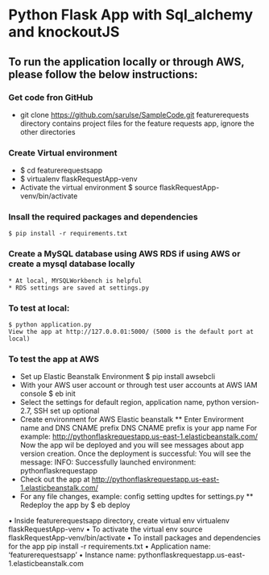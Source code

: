 # Python Flask App with Sql_alchemy and knockoutJS

## To run the application locally or through AWS, please follow the below instructions:

### Get code fron GitHub
*   git clone https://github.com/sarulse/SampleCode.git
	featurerequests directory contains project files for the feature requests app, ignore the other directories
### Create Virtual environment
*   $ cd featurerequestsapp
*	$ virtualenv flaskRequestApp-venv 
*   Activate the virtual environment
	$ source flaskRequestApp-venv/bin/activate
### Insall the required packages and dependencies
	$ pip install -r requirements.txt
### Create a MySQL database using AWS RDS if using AWS or create a mysql database locally
    * At local, MYSQLWorkbench is helpful
    * RDS settings are saved at settings.py
### To test at local: 	
	$ python application.py
	View the app at http://127.0.0.01:5000/ (5000 is the default port at local)
    
    
### To test the app at AWS
* Set up Elastic Beanstalk Environment
	$ pip install awsebcli
* With your AWS user account or through test user accounts at AWS IAM console
	$ eb init
* Select the settings for default region, application name, python version-2.7, SSH set up optional
* Create environment for AWS Elastic beanstalk
** Enter Envirorment name and DNS CNAME prefix
	DNS CNAME prefix is your app name For example: http://pythonflaskrequestapp.us-east-1.elasticbeanstalk.com/
	Now the app wil be deployed and you will see messages about app version creation. Once the deployment is successful:
	You will see the message: INFO: Successfully launched environment: pythonflaskrequestapp
* Check out the app at http://pythonflaskrequestapp.us-east-1.elasticbeanstalk.com/
* For any file changes, example: config setting updtes for settings.py
    ** Redeploy the app by
    	    $ eb deploy
	
	  

	
	
	
	
	



•	Inside featurerequestsapp directory, create virtual env
	virtualenv flaskRequestApp-venv 
•	To activate the virtual env
source flaskRequestApp-venv/bin/activate
•	To install packages and dependencies for the app
pip install -r requirements.txt
•	Application name: ‘featurerequestsapp’
•	Instance name: pythonflaskrequestapp.us-east-1.elasticbeanstalk.com

